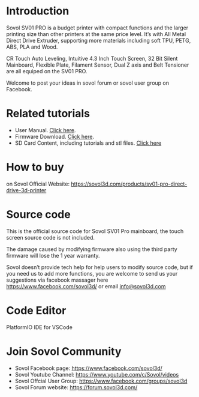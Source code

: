 # Introduction

Sovol SV01 PRO is a budget printer with compact functions and the larger printing size than other 
printers at the same price level. It’s with All Metal Direct Drive Extruder, supporting more materials
including soft TPU, PETG, ABS, PLA and Wood. 

CR Touch Auto Leveling, Intuitive 4.3 Inch Touch Screen, 32 Bit Silent Mainboard, Flexible Plate,
Filament Sensor, Dual Z axis and Belt Tensioner are all equiped on the SV01 PRO.

Welcome to post your ideas in sovol forum or sovol user group on Facebook.

# Related tutorials 

- User Manual.  [Click here](https://drive.google.com/file/u/1/d/1rjabuYPToPorOXMvQ7_JpCENCcbCXrbL/view?usp=sharing).
- Firmware Download. [Click here](https://sovol3d.com/pages/download).
- SD Card Content, including tutorials and stl files. [Click here](https://drive.google.com/file/d/1BSpq3LsK11pLsGXtY-zwGe9AhxG4BTKc/view)

# How to buy

on Sovol Official Website:  https://sovol3d.com/products/sv01-pro-direct-drive-3d-printer

# Source code

This is the official source code for Sovol SV01 Pro mainboard, the touch screen source code is not included. 

The damage caused by modifying firmware also using the third party firmware will lose the 1 year warranty. 

Sovol doesn’t provide tech help for help users to modify source code, but if you need us to add more functions, you are welcome to send us your suggestions via facebook massager here https://www.facebook.com/sovol3d/ or email 
info@sovol3d.com 

# Code Editor

PlatformIO IDE for VSCode

# Join Sovol Community

- Sovol Facebook page:  https://www.facebook.com/sovol3d/
- Sovol Youtube Channel:   https://www.youtube.com/c/Sovol/videos
- Sovol Offcial User Group:  https://www.facebook.com/groups/sovol3d
- Sovol Forum website:  https://forum.sovol3d.com/


